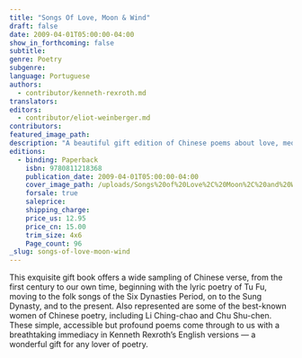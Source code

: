 ```yaml
---
title: "Songs Of Love, Moon & Wind"
draft: false
date: 2009-04-01T05:00:00-04:00
show_in_forthcoming: false
subtitle:
genre: Poetry
subgenre:
language: Portuguese
authors:
  - contributor/kenneth-rexroth.md
translators:
editors:
  - contributor/eliot-weinberger.md
contributors:
featured_image_path:
description: "A beautiful gift edition of Chinese poems about love, meditation, and reveries in the midst of nature, in Kenneth Rexroth's classic translations. "
editions:
  - binding: Paperback
    isbn: 9780811218368
    publication_date: 2009-04-01T05:00:00-04:00
    cover_image_path: /uploads/Songs%20of%20Love%2C%20Moon%2C%20and%20Wind.jpg
    forsale: true
    saleprice:
    shipping_charge:
    price_us: 12.95
    price_cn: 15.00
    trim_size: 4x6
    Page_count: 96
_slug: songs-of-love-moon-wind
---
```


This exquisite gift book offers a wide sampling of Chinese verse, from the first century to our own time, beginning with the lyric poetry of Tu Fu, moving to the folk songs of the Six Dynasties Period, on to the Sung Dynasty, and to the present. Also represented are some of the best-known women of Chinese poetry, including Li Ching-chao and Chu Shu-chen. These simple, accessible but profound poems come through to us with a breathtaking immediacy in Kenneth Rexroth’s English versions — a wonderful gift for any lover of poetry.


